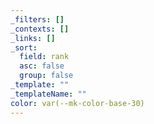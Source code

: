 ```yaml
---
_filters: []
_contexts: []
_links: []
_sort:
  field: rank
  asc: false
  group: false
_template: ""
_templateName: ""
color: var(--mk-color-base-30)
---
```

